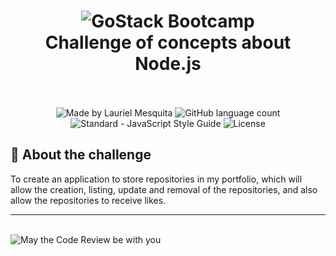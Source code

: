 <h1 align="center">
  <img alt="GoStack Bootcamp" src="https://res.cloudinary.com/laurielmesquita/image/upload/v1588590228/gostack_bootcamp_teytck.png" />
  <br>
  Challenge of concepts about Node.js
  <br>
  <br>
</h1>

<p align="center">
  <img alt="Made by Lauriel Mesquita" src="https://img.shields.io/badge/made%20by-Lauriel%20Mesquita-%2304D361">

  <img alt="GitHub language count" src="https://img.shields.io/github/languages/count/laurielmesquita/desafio-conceitos-node?color=%2304D361">

  <img src="https://img.shields.io/badge/code_style-standard-brightgreen.svg" alt="Standard - JavaScript Style Guide">

  <img alt="License" src="https://img.shields.io/badge/license-MIT-%2304D361">
</p>

## 🚀 About the challenge

To create an application to store repositories in my portfolio, which will allow the creation, listing, update and removal of the repositories, and also allow the repositories to receive likes.

---

<br>
<img alt="May the Code Review be with you" src="https://res.cloudinary.com/laurielmesquita/image/upload/v1588593832/code_review_sm_ihkixo.png" />

